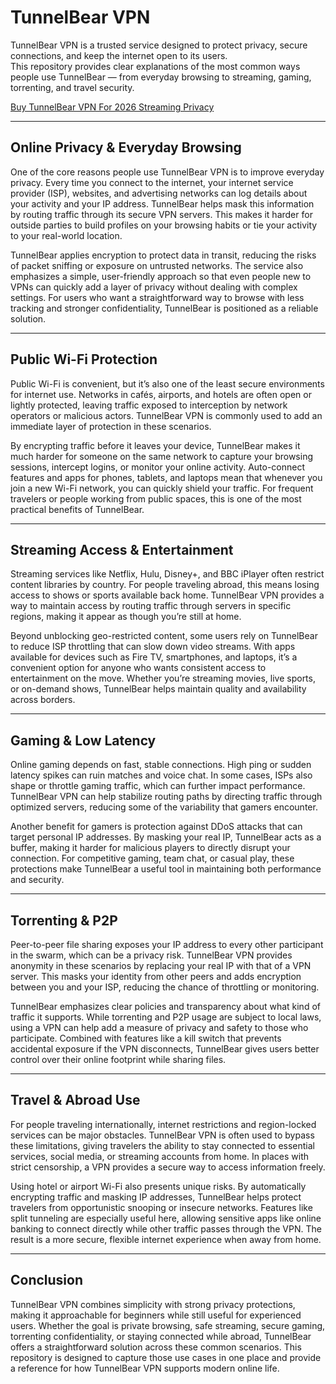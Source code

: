 # TunnelBear VPN

TunnelBear VPN is a trusted service designed to protect privacy, secure connections, and keep the internet open to its users.  
This repository provides clear explanations of the most common ways people use TunnelBear — from everyday browsing to streaming, gaming, torrenting, and travel security.

[Buy TunnelBear VPN For 2026 Streaming Privacy](https://globalvpnaccess.com/products/tunnelbear)


---

## Online Privacy & Everyday Browsing

One of the core reasons people use TunnelBear VPN is to improve everyday privacy. Every time you connect to the internet, your internet service provider (ISP), websites, and advertising networks can log details about your activity and your IP address. TunnelBear helps mask this information by routing traffic through its secure VPN servers. This makes it harder for outside parties to build profiles on your browsing habits or tie your activity to your real-world location.

TunnelBear applies encryption to protect data in transit, reducing the risks of packet sniffing or exposure on untrusted networks. The service also emphasizes a simple, user-friendly approach so that even people new to VPNs can quickly add a layer of privacy without dealing with complex settings. For users who want a straightforward way to browse with less tracking and stronger confidentiality, TunnelBear is positioned as a reliable solution.

---

## Public Wi-Fi Protection

Public Wi-Fi is convenient, but it’s also one of the least secure environments for internet use. Networks in cafés, airports, and hotels are often open or lightly protected, leaving traffic exposed to interception by network operators or malicious actors. TunnelBear VPN is commonly used to add an immediate layer of protection in these scenarios.

By encrypting traffic before it leaves your device, TunnelBear makes it much harder for someone on the same network to capture your browsing sessions, intercept logins, or monitor your online activity. Auto-connect features and apps for phones, tablets, and laptops mean that whenever you join a new Wi-Fi network, you can quickly shield your traffic. For frequent travelers or people working from public spaces, this is one of the most practical benefits of TunnelBear.

---

## Streaming Access & Entertainment

Streaming services like Netflix, Hulu, Disney+, and BBC iPlayer often restrict content libraries by country. For people traveling abroad, this means losing access to shows or sports available back home. TunnelBear VPN provides a way to maintain access by routing traffic through servers in specific regions, making it appear as though you’re still at home.

Beyond unblocking geo-restricted content, some users rely on TunnelBear to reduce ISP throttling that can slow down video streams. With apps available for devices such as Fire TV, smartphones, and laptops, it’s a convenient option for anyone who wants consistent access to entertainment on the move. Whether you’re streaming movies, live sports, or on-demand shows, TunnelBear helps maintain quality and availability across borders.

---

## Gaming & Low Latency

Online gaming depends on fast, stable connections. High ping or sudden latency spikes can ruin matches and voice chat. In some cases, ISPs also shape or throttle gaming traffic, which can further impact performance. TunnelBear VPN can help stabilize routing paths by directing traffic through optimized servers, reducing some of the variability that gamers encounter.

Another benefit for gamers is protection against DDoS attacks that can target personal IP addresses. By masking your real IP, TunnelBear acts as a buffer, making it harder for malicious players to directly disrupt your connection. For competitive gaming, team chat, or casual play, these protections make TunnelBear a useful tool in maintaining both performance and security.

---

## Torrenting & P2P

Peer-to-peer file sharing exposes your IP address to every other participant in the swarm, which can be a privacy risk. TunnelBear VPN provides anonymity in these scenarios by replacing your real IP with that of a VPN server. This masks your identity from other peers and adds encryption between you and your ISP, reducing the chance of throttling or monitoring.

TunnelBear emphasizes clear policies and transparency about what kind of traffic it supports. While torrenting and P2P usage are subject to local laws, using a VPN can help add a measure of privacy and safety to those who participate. Combined with features like a kill switch that prevents accidental exposure if the VPN disconnects, TunnelBear gives users better control over their online footprint while sharing files.

---

## Travel & Abroad Use

For people traveling internationally, internet restrictions and region-locked services can be major obstacles. TunnelBear VPN is often used to bypass these limitations, giving travelers the ability to stay connected to essential services, social media, or streaming accounts from home. In places with strict censorship, a VPN provides a secure way to access information freely.

Using hotel or airport Wi-Fi also presents unique risks. By automatically encrypting traffic and masking IP addresses, TunnelBear helps protect travelers from opportunistic snooping or insecure networks. Features like split tunneling are especially useful here, allowing sensitive apps like online banking to connect directly while other traffic passes through the VPN. The result is a more secure, flexible internet experience when away from home.

---

## Conclusion

TunnelBear VPN combines simplicity with strong privacy protections, making it approachable for beginners while still useful for experienced users. Whether the goal is private browsing, safe streaming, secure gaming, torrenting confidentiality, or staying connected while abroad, TunnelBear offers a straightforward solution across these common scenarios. This repository is designed to capture those use cases in one place and provide a reference for how TunnelBear VPN supports modern online life.


